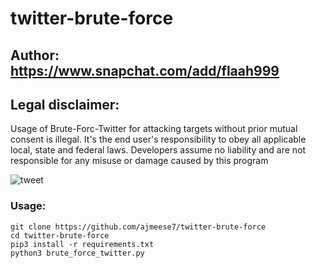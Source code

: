 # twitter-brute-force
## Author: https://www.snapchat.com/add/flaah999

## Legal disclaimer:

Usage of Brute-Forc-Twitter for attacking targets without prior mutual consent is illegal. It's the end user's responsibility to obey all applicable local, state and federal laws. Developers assume no liability and are not responsible for any misuse or damage caused by this program

![tweet](https://www3.0zz0.com/2020/05/23/03/592467570.png)


### Usage:
```
git clone https://github.com/ajmeese7/twitter-brute-force
cd twitter-brute-force
pip3 install -r requirements.txt
python3 brute_force_twitter.py
```
